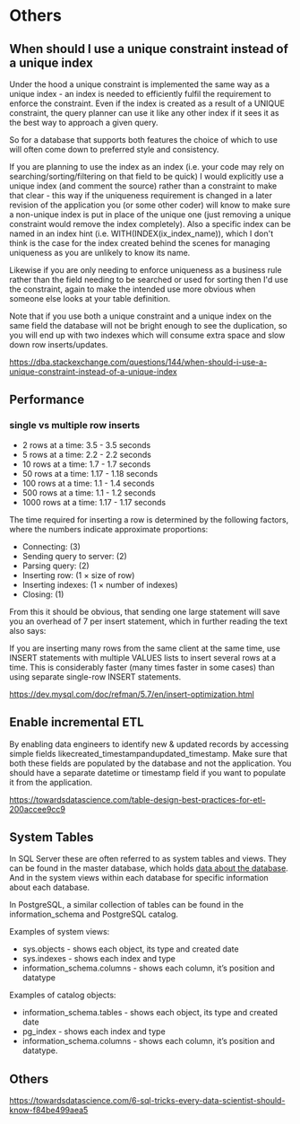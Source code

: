 # Others

## When should I use a unique constraint instead of a unique index

Under the hood a unique constraint is implemented the same way as a unique index - an index is needed to efficiently fulfil the requirement to enforce the constraint. Even if the index is created as a result of a UNIQUE constraint, the query planner can use it like any other index if it sees it as the best way to approach a given query.

So for a database that supports both features the choice of which to use will often come down to preferred style and consistency.

If you are planning to use the index as an index (i.e. your code may rely on searching/sorting/filtering on that field to be quick) I would explicitly use a unique index (and comment the source) rather than a constraint to make that clear - this way if the uniqueness requirement is changed in a later revision of the application you (or some other coder) will know to make sure a non-unique index is put in place of the unique one (just removing a unique constraint would remove the index completely). Also a specific index can be named in an index hint (i.e. WITH(INDEX(ix_index_name)), which I don't think is the case for the index created behind the scenes for managing uniqueness as you are unlikely to know its name.

Likewise if you are only needing to enforce uniqueness as a business rule rather than the field needing to be searched or used for sorting then I'd use the constraint, again to make the intended use more obvious when someone else looks at your table definition.

Note that if you use both a unique constraint and a unique index on the same field the database will not be bright enough to see the duplication, so you will end up with two indexes which will consume extra space and slow down row inserts/updates.

https://dba.stackexchange.com/questions/144/when-should-i-use-a-unique-constraint-instead-of-a-unique-index

## Performance

### single vs multiple row inserts

- 2 rows at a time: 3.5 - 3.5 seconds
- 5 rows at a time: 2.2 - 2.2 seconds
- 10 rows at a time: 1.7 - 1.7 seconds
- 50 rows at a time: 1.17 - 1.18 seconds
- 100 rows at a time: 1.1 - 1.4 seconds
- 500 rows at a time: 1.1 - 1.2 seconds
- 1000 rows at a time: 1.17 - 1.17 seconds

The time required for inserting a row is determined by the following factors, where the numbers indicate approximate proportions:

- Connecting: (3)
- Sending query to server: (2)
- Parsing query: (2)
- Inserting row: (1 × size of row)
- Inserting indexes: (1 × number of indexes)
- Closing: (1)

From this it should be obvious, that sending one large statement will save you an overhead of 7 per insert statement, which in further reading the text also says:

If you are inserting many rows from the same client at the same time, use INSERT statements with multiple VALUES lists to insert several rows at a time. This is considerably faster (many times faster in some cases) than using separate single-row INSERT statements.

https://dev.mysql.com/doc/refman/5.7/en/insert-optimization.html

## Enable incremental ETL

By enabling data engineers to identify new & updated records by accessing simple fields likecreated_timestampandupdated_timestamp. Make sure that both these fields are populated by the database and not the application. You should have a separate datetime or timestamp field if you want to populate it from the application.

https://towardsdatascience.com/table-design-best-practices-for-etl-200accee9cc9

## System Tables

In SQL Server these are often referred to as system tables and views. They can be found in the master database, which holds [data about the database](https://www.helenanderson.co.nz/search-sys-tables/). And in the system views within each database for specific information about each database.

In PostgreSQL, a similar collection of tables can be found in the information_schema and PostgreSQL catalog.

Examples of system views:

- sys.objects - shows each object, its type and created date
- sys.indexes - shows each index and type
- information_schema.columns - shows each column, it’s position and datatype

Examples of catalog objects:

- information_schema.tables - shows each object, its type and created date
- pg_index - shows each index and type
- information_schema.columns - shows each column, it’s position and datatype.

## Others

https://towardsdatascience.com/6-sql-tricks-every-data-scientist-should-know-f84be499aea5
